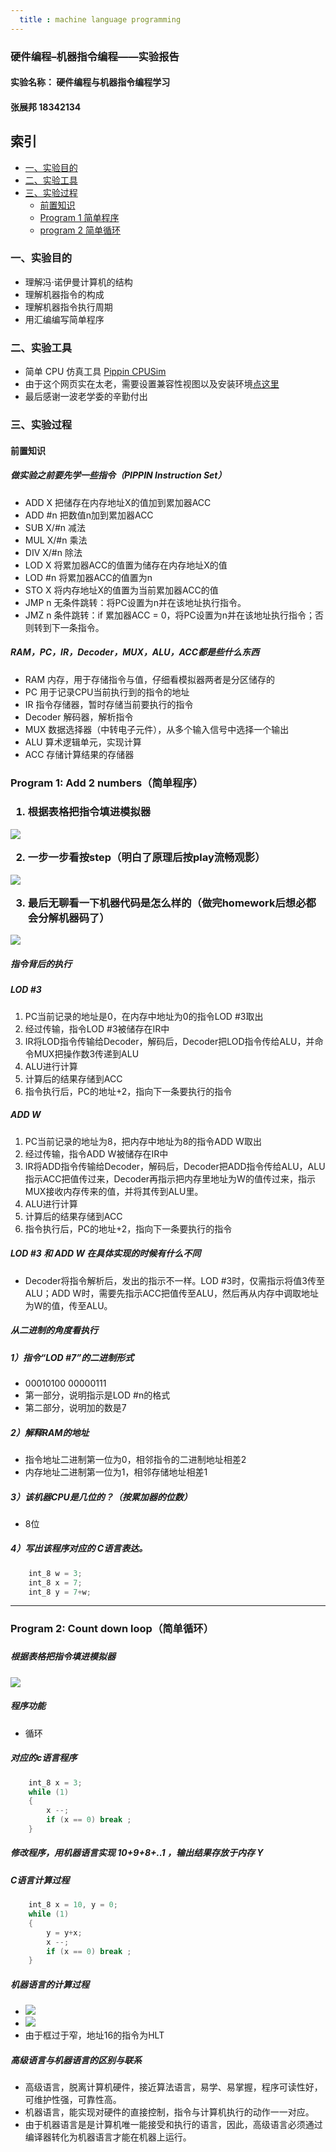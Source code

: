 ```yaml
---
  title : machine language programming
---
```


### 硬件编程–机器指令编程——实验报告

#### 实验名称： 硬件编程与机器指令编程学习
#### 张展邦 18342134

## 索引 ##
* [一、实验目的](#1)
* [二、实验工具](#2)
* [三、实验过程](#3)
	* [前置知识](#4) 
	* [Program 1 简单程序](#5)
	* [program 2 简单循环](#6)

<h3 id="1"> 一、实验目的 </h3>

- 理解冯·诺伊曼计算机的结构
- 理解机器指令的构成
- 理解机器指令执行周期
- 用汇编编写简单程序

<h3 id="2"> 二、实验工具 </h3>

- 简单 CPU 仿真工具 [Pippin CPUSim](http://www.science.smith.edu/~jcardell/Courses/CSC103/CPUsim/cpusim.html)
- 由于这个网页实在太老，需要设置兼容性视图以及安装环境[点这里](https://ks0508.github.io/SE-project/QA1/jre.zip)
- 最后感谢一波老学委的辛勤付出

<h3 id="3"> 三、实验过程 </h3>

<h4 id="4"> 前置知识 </h4>

##### 做实验之前要先学一些指令（PIPPIN Instruction Set）

- ADD X 把储存在内存地址X的值加到累加器ACC
- ADD #n 把数值n加到累加器ACC
- SUB X/#n 减法
- MUL X/#n 乘法
- DIV X/#n 除法
- LOD X 将累加器ACC的值置为储存在内存地址X的值
- LOD #n 将累加器ACC的值置为n
- STO X 将内存地址X的值置为当前累加器ACC的值
- JMP n 无条件跳转：将PC设置为n并在该地址执行指令。
- JMZ n	 条件跳转：if 累加器ACC = 0，将PC设置为n并在该地址执行指令；否则转到下一条指令。

##### RAM，PC，IR，Decoder，MUX，ALU，ACC都是些什么东西

- RAM 内存，用于存储指令与值，仔细看模拟器两者是分区储存的
- PC 用于记录CPU当前执行到的指令的地址
- IR 指令存储器，暂时存储当前要执行的指令
- Decoder 解码器，解析指令
- MUX 数据选择器（中转电子元件），从多个输入信号中选择一个输出
- ALU 算术逻辑单元，实现计算
- ACC 存储计算结果的存储器

<h3 id = "5" > Program 1:  Add 2 numbers（简单程序）<h3>

1. 根据表格把指令填进模拟器

![]( https://github.com/zhangzhanbang/homework/raw/gh-pages/images/machine%20code/program1/p1.png)

2. 一步一步看按step（明白了原理后按play流畅观影）

![](https://github.com/zhangzhanbang/homework/raw/gh-pages/images/machine%20code/program1/p2.png)

3. 最后无聊看一下机器代码是怎么样的（做完homework后想必都会分解机器码了）

![](https://github.com/zhangzhanbang/homework/raw/gh-pages/images/machine%20code/program1/p3.png)

##### 指令背后的执行

##### LOD #3

1. PC当前记录的地址是0，在内存中地址为0的指令LOD #3取出
2. 经过传输，指令LOD #3被储存在IR中
3. IR将LOD指令传输给Decoder，解码后，Decoder把LOD指令传给ALU，并命令MUX把操作数3传递到ALU
4. ALU进行计算
5. 计算后的结果存储到ACC
6. 指令执行后，PC的地址+2，指向下一条要执行的指令

##### ADD W

1. PC当前记录的地址为8，把内存中地址为8的指令ADD W取出
2. 经过传输，指令ADD W被储存在IR中
3. IR将ADD指令传输给Decoder，解码后，Decoder把ADD指令传给ALU，ALU指示ACC把值传过来，Decoder再指示把内存里地址为W的值传过来，指示MUX接收内存传来的值，并将其传到ALU里。
4. ALU进行计算
5. 计算后的结果存储到ACC
6. 指令执行后，PC的地址+2，指向下一条要执行的指令

##### LOD #3 和 ADD W 在具体实现的时候有什么不同

- Decoder将指令解析后，发出的指示不一样。LOD #3时，仅需指示将值3传至ALU；ADD W时，需要先指示ACC把值传至ALU，然后再从内存中调取地址为W的值，传至ALU。

##### 从二进制的角度看执行

##### 1）指令“LOD #7”的二进制形式

- 00010100 00000111
- 第一部分，说明指示是LOD #n的格式
- 第二部分，说明加的数是7

##### 2）解释RAM的地址

- 指令地址二进制第一位为0，相邻指令的二进制地址相差2
- 内存地址二进制第一位为1，相邻存储地址相差1

##### 3）该机器CPU是几位的？（按累加器的位数）

- 8位

##### 4）写出该程序对应的 C语言表达。

```c
	int_8 w = 3;
	int_8 x = 7;
	int_8 y = 7+w;
```

- - - 

<h3 id = "6"> Program 2:  Count down loop（简单循环）<h3>

##### 根据表格把指令填进模拟器

![](https://github.com/zhangzhanbang/homework/raw/gh-pages/images/machine%20code/program2/p2-1.png)

##### 程序功能

- 循环

##### 对应的c语言程序

```c
	int_8 x = 3;
	while (1)
	{
		x --;
		if (x == 0) break ;
	}
```
	
##### 修改程序，用机器语言实现 10+9+8+..1 ，输出结果存放于内存 Y

##### C语言计算过程

```c
	int_8 x = 10, y = 0;
	while (1)
	{
		y = y+x;
		x --;
		if (x == 0) break ;
	}
```

##### 机器语言的计算过程

- ![](https://github.com/zhangzhanbang/homework/raw/gh-pages/images/machine%20code/program2/p2-2.png)
- ![](https://github.com/zhangzhanbang/homework/raw/gh-pages/images/machine%20code/program2/p2-3.png)
- 由于框过于窄，地址16的指令为HLT

##### 高级语言与机器语言的区别与联系

- 高级语言，脱离计算机硬件，接近算法语言，易学、易掌握，程序可读性好，可维护性强，可靠性高。
- 机器语言，能实现对硬件的直接控制，指令与计算机执行的动作一一对应。
- 由于机器语言是是计算机唯一能接受和执行的语言，因此，高级语言必须通过编译器转化为机器语言才能在机器上运行。
